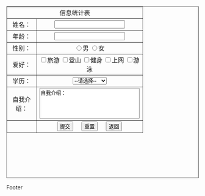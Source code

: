 <!DOCTYPE html>
<html lang="en">

<head>
    <meta charset="UTF-8">
    <meta http-equiv="X-UA-Compatible" content="IE=edge">
    <meta name="viewport" content="width=device-width, initial-scale=1.0">
    <title>Document</title>
</head>

<body>
    <table align="center" border="1" height="450px" width="300px" cellspacing="0">
        <tr align="center">
            <td width="60" colspan="6">信息统计表</td>
        </tr>
        <tr align="center">
            <td width="50">姓名：</td>
            <td width="50" colspan="5">
                <input type="text">
            </td>
        </tr>
        <tr align="center">
            <td width="50">年龄：</td>
            <td width="50" colspan="5">
                <input type="text">
            </td>
        </tr>
        <tr align="center">
            <td width="60">性别：</td>
            <td width="60" colspan="5">
                <label><input type="radio" name="sex" value="1">男</label>
                <label><input type="radio" name="sex" value="0">女</label>
            </td>
        </tr>
        <tr align="center">
            <td width="60">爱好：</td>
            <td width="60" colspan="5">
                <label><input type="checkbox" name="like" value="0">旅游</label>
                <label><input type="checkbox" name="like" value="1">登山</label>
                <label><input type="checkbox" name="like" value="2">健身</label>
                <label><input type="checkbox" name="like" value="3">上网</label>
                <label><input type="checkbox" name="like" value="4">游泳</label>
            </td>
        </tr>
        <tr align="center">
            <td width="60">学历：</td>
            <td width="60" colspan="5">
                <select name="degree">
                    <option value="">--请选择--</option>
                    <option value="1">专科</option>
                    <option value="2">本科</option>
                    <option value="3">硕士</option>
                    <option value="4">博士及以上</option>
                </select>
            </td>
        </tr>
        <tr align="center">
            <td width="60">自我介绍：</td>
            <td width="60" colspan="5">
                <textarea name="comment" cols="30" rows="5" style="resize:none;">自我介绍：</textarea>
            </td>
        </tr>
        <tr align="center">
            <td width="60"></td>
            <td width="60" colspan="5">
                <input type="submit" value="提交">
                &nbsp;&nbsp;&nbsp;
                <input type="reset" value="重置">
                &nbsp;&nbsp;&nbsp;
                <input type="button" value="返回">
            </td>
        </tr>
    </table>
</body>

</html>
Footer
